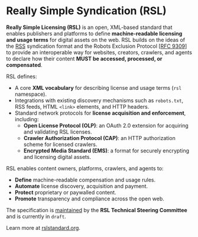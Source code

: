 # Really Simple Syndication (RSL)

**Really Simple Licensing (RSL)** is an open, XML-based standard that enables publishers and platforms to define **machine-readable licensing and usage terms** for digital assets on the web. RSL builds on the ideas of the [RSS](https://www.rssboard.org/rss-draft-1) syndication format and the Robots Exclusion Protocol [[RFC 9309](https://datatracker.ietf.org/doc/html/rfc9309)] to provide an interoperable way for websites, creators, crawlers, and agents to declare how their content **MUST be accessed, processed, or compensated**.

RSL defines:
- A core **XML vocabulary** for describing license and usage terms (`rsl` namespace).
- Integrations with existing discovery mechanisms such as `robots.txt`, RSS feeds, HTML `<link>` elements, and HTTP headers.
- Standard network protocols for **license acquisition and enforcement**, including:
  - **Open License Protocol (OLP)**: an OAuth 2.0 extension for acquiring and validating RSL licenses.
  - **Crawler Authorization Protocol (CAP)**: an HTTP authorization scheme for licensed crawlers.
  - **Encrypted Media Standard (EMS)**: a format for securely encrypting and licensing digital assets.

RSL enables content owners, platforms, crawlers, and agents to:
- **Define** machine-readable compensation and usage rules.  
- **Automate** license discovery, acquisition and payment.  
- **Protect** proprietary or paywalled content.  
- **Promote** transparency and compliance across the open web.

The specification is [maintained](https://rslstandard.org/about) by the **RSL Technical Steering Committee** and is currently in `draft`.

Learn more at [rslstandard.org](https://rslstandard.org).
